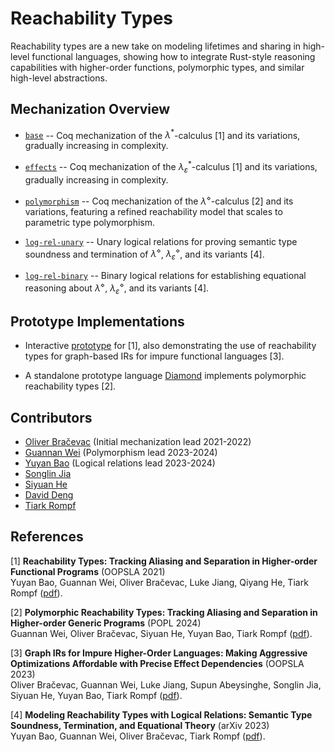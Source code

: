 # Reachability Types

Reachability types are a new take on modeling lifetimes and sharing in high-level functional languages, showing how to integrate Rust-style reasoning capabilities with higher-order functions, polymorphic types, and similar high-level abstractions.

## Mechanization Overview

* [`base`](./base/) -- Coq mechanization of the $λ^*$-calculus [1] and its variations, gradually increasing in complexity.

* [`effects`](./effects/) -- Coq mechanization of the $λ_\varepsilon^*$-calculus [1] and its variations, gradually increasing in complexity.

* [`polymorphism`](./polymorphism/) -- Coq mechanization of the $λ^\diamond$-calculus [2] and its variations, featuring a refined reachability model that scales to parametric type polymorphism.

* [`log-rel-unary`](./log-rel-unary/) -- Unary logical relations for proving semantic type soundness and termination of $λ^\diamond$, $λ_\varepsilon^\diamond$, and its variants [4].

* [`log-rel-binary`](./log-rel-binary/) -- Binary logical relations for establishing equational reasoning about $λ^\diamond$, $λ_\varepsilon^\diamond$, and its variants [4].


## Prototype Implementations

* Interactive [prototype](http://tiarkrompf.github.io/notes/?/graph-ir/) for [1],
also demonstrating the use of reachability types for graph-based IRs for impure functional languages [3].

* A standalone prototype language [Diamond](https://github.com/Kraks/diamond-lang) implements
polymorphic reachability types [2].

## Contributors

* [Oliver Bračevac](https://bracevac.org) (Initial mechanization lead 2021-2022)
* [Guannan Wei](https://continuation.passing.style) (Polymorphism lead 2023-2024)
* [Yuyan Bao](https://yuyanbao.github.io) (Logical relations lead 2023-2024)
* [Songlin Jia](https://songlinj.github.io)
* [Siyuan He](https://sweetsinpackets.github.io)
* [David Deng](https://github.com/PROgram52bc)
* [Tiark Rompf](https://tiarkrompf.github.io)

## References

[1] **Reachability Types: Tracking Aliasing and Separation in Higher-order Functional Programs** (OOPSLA 2021)</br>
Yuyan Bao, Guannan Wei, Oliver Bračevac, Luke Jiang, Qiyang He, Tiark Rompf
([pdf](https://www.cs.purdue.edu/homes/rompf/papers/bao-oopsla21.pdf)).

[2] **Polymorphic Reachability Types: Tracking Aliasing and Separation in Higher-order Generic Programs** (POPL 2024)</br>
Guannan Wei, Oliver Bračevac, Siyuan He, Yuyan Bao, Tiark Rompf
([pdf](https://www.cs.purdue.edu/homes/rompf/papers/wei-popl24.pdf)).

[3] **Graph IRs for Impure Higher-Order Languages: Making Aggressive Optimizations Affordable with Precise Effect Dependencies** (OOPSLA 2023)</br>
Oliver Bračevac, Guannan Wei, Luke Jiang, Supun Abeysinghe, Songlin Jia, Siyuan He, Yuyan Bao, Tiark Rompf
([pdf](https://www.cs.purdue.edu/homes/rompf/papers/bracevac-oopsla23.pdf)).

[4] **Modeling Reachability Types with Logical Relations: Semantic Type Soundness, Termination, and Equational Theory** (arXiv 2023)</br>
Yuyan Bao, Guannan Wei, Oliver Bračevac, Tiark Rompf
([pdf](https://arxiv.org/pdf/2309.05885.pdf)).

